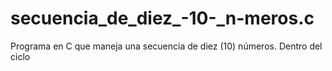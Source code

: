 # secuencia_de_diez_-10-_n-meros.c
Programa en C que maneja una secuencia de diez (10) números. Dentro del ciclo

